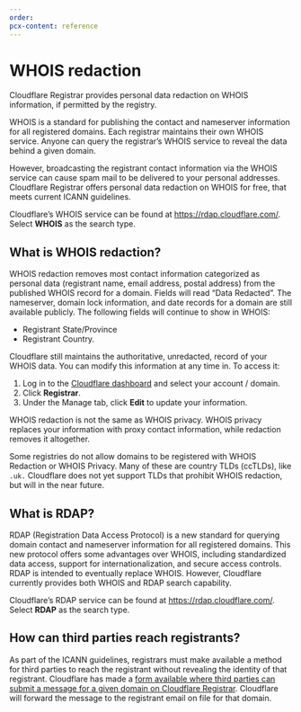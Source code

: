 ```yaml
---
order:
pcx-content: reference
---
```


# WHOIS redaction

Cloudflare Registrar provides personal data redaction on WHOIS information, if permitted by the registry.

WHOIS is a standard for publishing the contact and nameserver information for all registered domains. Each registrar maintains their own WHOIS service. Anyone can query the registrar’s WHOIS service to reveal the data behind a given domain.

However, broadcasting the registrant contact information via the WHOIS service can cause spam mail to be delivered to your personal addresses. Cloudflare Registrar offers personal data redaction on WHOIS for free, that meets current ICANN guidelines.

Cloudflare’s WHOIS service can be found at https://rdap.cloudflare.com/. Select **WHOIS** as the search type.

## What is WHOIS redaction?

WHOIS redaction removes most contact information categorized as personal data (registrant name, email address, postal address) from the published WHOIS record for a domain. Fields will read “Data Redacted”. The nameserver, domain lock information, and date records for a domain are still available publicly. The following fields will continue to show in WHOIS: 

* Registrant State/Province 
* Registrant Country.

Cloudflare still maintains the authoritative, unredacted, record of your WHOIS data. You can modify this information at any time in. To access it:

1. Log in to the [Cloudflare dashboard](https://dash.cloudflare.com/login) and select your account / domain.
1. Click **Registrar**.
1. Under the Manage tab, click **Edit** to update your information.

<Aside type="note">

WHOIS redaction is not the same as WHOIS privacy. WHOIS privacy replaces your information with proxy contact information, while redaction removes it altogether.

</Aside>

Some registries do not allow domains to be registered with WHOIS Redaction or WHOIS Privacy. Many of these are country TLDs (ccTLDs), like `.uk.` Cloudflare does not yet support TLDs that prohibit WHOIS redaction, but will in the near future.

## What is RDAP?

RDAP (Registration Data Access Protocol) is a new standard for querying domain contact and nameserver information for all registered domains. This new protocol offers some advantages over WHOIS, including standardized data access, support for internationalization, and secure access controls. RDAP is intended to eventually replace WHOIS. However, Cloudflare currently provides both WHOIS and RDAP search capability.

Cloudflare’s RDAP service can be found at https://rdap.cloudflare.com/. Select **RDAP** as the search type.

## How can third parties reach registrants?

As part of the ICANN guidelines, registrars must make available a method for third parties to reach the registrant without revealing the identity of that registrant. Cloudflare has made a [form available where third parties can submit a message for a given domain on Cloudflare Registrar](https://www.cloudflare.com/abuse/form). Cloudflare will forward the message to the registrant email on file for that domain.